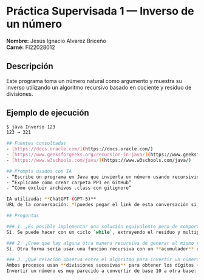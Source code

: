 # Práctica Supervisada 1 — Inverso de un número

**Nombre:** Jesús Ignacio Alvarez Briceño  
**Carné:** FI22028012

## Descripción
Este programa toma un número natural como argumento y muestra su inverso utilizando un algoritmo recursivo basado en cociente y residuo de divisiones.

## Ejemplo de ejecución

```bash
$ java Inverso 123
123 → 321

## Fuentes consultadas
- [https://docs.oracle.com/](https://docs.oracle.com/)
- [https://www.geeksforgeeks.org/recursion-in-java/](https://www.geeksforgeeks.org/recursion-in-java/)
- [https://www.w3schools.com/java/](https://www.w3schools.com/java/)

## Prompts usados con IA
- “Escribe un programa en Java que invierta un número usando recursividad, cociente y residuo”
- “Explícame cómo crear carpeta PP1 en GitHub”
- “Cómo excluir archivos .class con gitignore”

IA utilizada: **ChatGPT (GPT-5)**  
URL de la conversación: *(puedes pegar el link de esta conversación si quieres)*

## Preguntas

### 1. ¿Es posible implementar una solución equivalente pero de comportamiento iterativo?
Sí. Se puede hacer con un ciclo `while`, extrayendo el residuo y multiplicando por 10 en cada iteración para construir el número inverso.

### 2. ¿Cree que hay alguna otra manera recursiva de generar el mismo resultado?
Sí. Otra forma sería usar una función recursiva con un **acumulador** que vaya formando el número invertido en cada llamada.

### 3. ¿Qué relación observa entre el algoritmo para invertir un número natural y las estrategias para pasar de una base numérica a otra?
Ambos procesos usan **divisiones sucesivas** para obtener los dígitos (o residuos).  
Invertir un número es muy parecido a convertir de base 10 a otra base: se toman residuos y se reconstruye el número en un nuevo orden.
